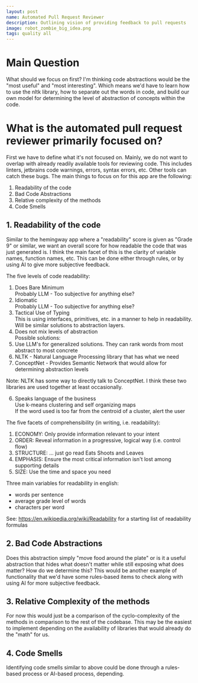 ```yaml
---
layout: post
name: Automated Pull Request Reviewer
description: Outlining vision of providing feedback to pull requests  
image: robot_zombie_big_idea.png
tags: quality all
---
```


# Main Question

What should we focus on first? I'm thinking code abstractions would be the "most useful" and "most interesting". Which
means we'd have to learn how to use the nltk library, how to separate out the words in code, and build our own model
for determining the level of abstraction of concepts within the code.

# What is the automated pull request reviewer primarily focused on?

First we have to define what it's not focused on. Mainly, we do not want to overlap with already readily available
tools for reviewing code. This includes linters, jetbrains code warnings, errors, syntax errors, etc. Other tools can
catch these bugs. The main things to focus on for this app are the following:

1. Readability of the code
2. Bad Code Abstractions
3. Relative complexity of the methods
4. Code Smells

## 1. Readability of the code

Similar to the hemingway app where a "readability" score is given as "Grade 9" or similar, we want an overall score for
how readable the code that was just generated is. I think the main facet of this is the clarity of variable names, function names,
etc. This can be done either through rules, or by using AI to give more subjective feedback.

The five levels of code readability:
1. Does Bare Minimum  
Probably LLM - Too subjective for anything else?
2. Idiomatic  
Probably LLM - Too subjective for anything else?
3. Tactical Use of Typing  
This is using interfaces, primitives, etc. in a manner to help in readability. Will be similar solutions to abstraction
layers.
4. Does not mix levels of abstraction  
Possible solutions:  
1. Use LLM's for generalized solutions. They can rank words from most abstract to most concrete  
2. NLTK - Natural Language Processing library that has what we need  
3. ConceptNet - Provides Semantic Network that would allow for determining abstraction levels  

Note: NLTK has some way to directly talk to ConceptNet. I think these two libraries are used together at least occasionally.  

6. Speaks language of the business  
Use k-means clustering and self organizing maps  
If the word used is too far from the centroid of a cluster, alert the user  

The five facets of comprehensibility (in writing, i.e. readability):  

1. ECONOMY: Only provide information relevant to your intent  
2. ORDER: Reveal information in a progressive, logical way (i.e. control flow)  
3. STRUCTURE: ... just go read Eats Shoots and Leaves  
4. EMPHASIS: Ensure the most critical information isn't lost among supporting details  
5. SIZE: Use the time and space you need  

Three main variables for readability in english:  
* words per sentence  
* average grade level of words  
* characters per word  

See: https://en.wikipedia.org/wiki/Readability for a starting list of readability formulas

## 2. Bad Code Abstractions

Does this abstraction simply "move food around the plate" or is it a useful abstraction that hides what doesn't matter
while still exposing what does matter? How do we determine this? This would be another example of functionality that we'd
have some rules-based items to check along with using AI for more subjective feedback.

## 3. Relative Complexity of the methods

For now this would just be a comparison of the cyclo-complexity of the methods in comparison to the rest of the codebase.
This may be the easiest to implement depending on the availability of libraries that would already do the "math" for us.

## 4. Code Smells

Identifying code smells similar to above could be done through a rules-based process or AI-based process, depending.
